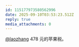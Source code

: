 ```yaml
---
id: 115177973580562996
date: 2025-09-10T03:53:23.512Z
reply: true
media_attachments: 0
---
```


[@laozhang](https://suo.si/@laozhang) 478 元的苹果税。

